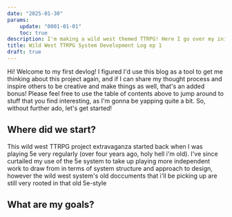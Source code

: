 ```yaml
---
date: "2025-01-30"
params:
    update: "0001-01-01"
    toc: true
description: I'm making a wild west themed TTRPG! Here I go over my initial thoughts and approach to making the thing happen.
title: Wild West TTRPG System Development Log ep 1 
draft: true
---
```


Hi! Welcome to my first devlog! I figured I'd use this blog as a tool to get me thinking about this project again, and if I can share my thought process and inspire others to be creative and make things as well, that's an added bonus! Please feel free to use the table of contents above to jump around to stuff that you find interesting, as I'm gonna be yapping quite a bit. So, without further ado, let's get started!

## Where did we start?

This wild west TTRPG project extravaganza started back when I was playing 5e very regularly (over four years ago, holy hell i'm old). I've since curtailed my use of the 5e system to take up playing more independent work to draw from in terms of system structure and approach to design, however the wild west system's old doccuments that i'll be picking up are still very rooted in that old 5e-style 

## What are my goals?


